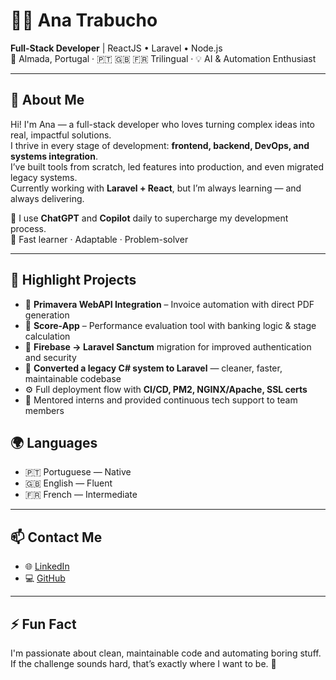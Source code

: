 <h1 align="left">👩‍💻 Ana Trabucho</h1>

<p align="left">
  <b>Full-Stack Developer</b> | ReactJS • Laravel • Node.js  
  <br/>
  📍 Almada, Portugal · 🇵🇹 🇬🇧 🇫🇷 Trilingual · 💡 AI & Automation Enthusiast
</p>

---

## 🚀 About Me

Hi! I'm Ana — a full-stack developer who loves turning complex ideas into real, impactful solutions.  
I thrive in every stage of development: **frontend, backend, DevOps, and systems integration**.  
I’ve built tools from scratch, led features into production, and even migrated legacy systems.  
Currently working with **Laravel + React**, but I’m always learning — and always delivering.  

💬 I use **ChatGPT** and **Copilot** daily to supercharge my development process.  
🧠 Fast learner · Adaptable · Problem-solver

---

## 💼 Highlight Projects

- 🔄 **Primavera WebAPI Integration** – Invoice automation with direct PDF generation
- 🧠 **Score-App** – Performance evaluation tool with banking logic & stage calculation
- 🔐 **Firebase → Laravel Sanctum** migration for improved authentication and security
- 🔁 **Converted a legacy C# system to Laravel** — cleaner, faster, maintainable codebase
- ⚙️ Full deployment flow with **CI/CD, PM2, NGINX/Apache, SSL certs**
- 🤝 Mentored interns and provided continuous tech support to team members


## 🌍 Languages

- 🇵🇹 Portuguese — Native  
- 🇬🇧 English — Fluent  
- 🇫🇷 French — Intermediate  

---

## 📫 Contact Me

- 🌐 [LinkedIn](https://www.linkedin.com/in/filipatrabucho)  
- 💻 [GitHub](https://github.com/filipatrabucho)  

---

## ⚡ Fun Fact

I'm passionate about clean, maintainable code and automating boring stuff.  
If the challenge sounds hard, that’s exactly where I want to be. 🚀
